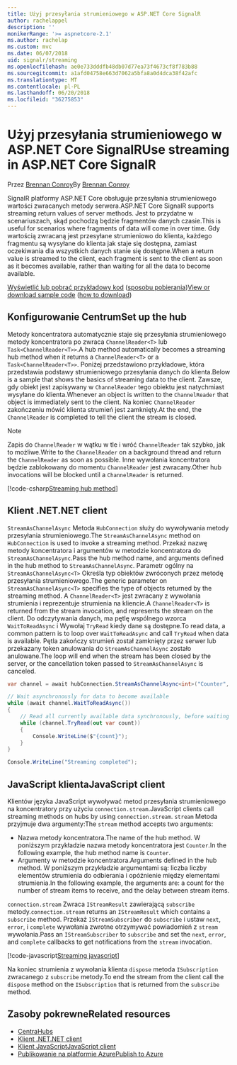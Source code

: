 ```yaml
---
title: Użyj przesyłania strumieniowego w ASP.NET Core SignalR
author: rachelappel
description: ''
monikerRange: '>= aspnetcore-2.1'
ms.author: rachelap
ms.custom: mvc
ms.date: 06/07/2018
uid: signalr/streaming
ms.openlocfilehash: ae0e733dddfb48db07d77ea73f4673cf8f783b88
ms.sourcegitcommit: a1afd04758e663d7062a5bfa8a0d4dca38f42afc
ms.translationtype: MT
ms.contentlocale: pl-PL
ms.lasthandoff: 06/20/2018
ms.locfileid: "36275853"
---
```

# <a name="use-streaming-in-aspnet-core-signalr"></a><span data-ttu-id="e25fc-102">Użyj przesyłania strumieniowego w ASP.NET Core SignalR</span><span class="sxs-lookup"><span data-stu-id="e25fc-102">Use streaming in ASP.NET Core SignalR</span></span>

<span data-ttu-id="e25fc-103">Przez [Brennan Conroy](https://github.com/BrennanConroy)</span><span class="sxs-lookup"><span data-stu-id="e25fc-103">By [Brennan Conroy](https://github.com/BrennanConroy)</span></span>

<span data-ttu-id="e25fc-104">SignalR platformy ASP.NET Core obsługuje przesyłania strumieniowego wartości zwracanych metody serwera.</span><span class="sxs-lookup"><span data-stu-id="e25fc-104">ASP.NET Core SignalR supports streaming return values of server methods.</span></span> <span data-ttu-id="e25fc-105">Jest to przydatne w scenariuszach, skąd pochodzą będzie fragmentów danych czasie.</span><span class="sxs-lookup"><span data-stu-id="e25fc-105">This is useful for scenarios where fragments of data will come in over time.</span></span> <span data-ttu-id="e25fc-106">Gdy wartością zwracaną jest przesyłane strumieniowo do klienta, każdego fragmentu są wysyłane do klienta jak staje się dostępna, zamiast oczekiwania dla wszystkich danych stanie się dostępne.</span><span class="sxs-lookup"><span data-stu-id="e25fc-106">When a return value is streamed to the client, each fragment is sent to the client as soon as it becomes available, rather than waiting for all the data to become available.</span></span>

<span data-ttu-id="e25fc-107">[Wyświetlić lub pobrać przykładowy kod](https://github.com/aspnet/Docs/tree/live/aspnetcore/signalr/streaming/sample) ([sposobu pobierania](xref:tutorials/index#how-to-download-a-sample))</span><span class="sxs-lookup"><span data-stu-id="e25fc-107">[View or download sample code](https://github.com/aspnet/Docs/tree/live/aspnetcore/signalr/streaming/sample) ([how to download](xref:tutorials/index#how-to-download-a-sample))</span></span>

## <a name="set-up-the-hub"></a><span data-ttu-id="e25fc-108">Konfigurowanie Centrum</span><span class="sxs-lookup"><span data-stu-id="e25fc-108">Set up the hub</span></span>

<span data-ttu-id="e25fc-109">Metody koncentratora automatycznie staje się przesyłania strumieniowego metody koncentratora po zwraca `ChannelReader<T>` lub `Task<ChannelReader<T>>`.</span><span class="sxs-lookup"><span data-stu-id="e25fc-109">A hub method automatically becomes a streaming hub method when it returns a `ChannelReader<T>` or a `Task<ChannelReader<T>>`.</span></span> <span data-ttu-id="e25fc-110">Poniżej przedstawiono przykładowe, która przedstawia podstawy strumieniowego przesyłania danych do klienta.</span><span class="sxs-lookup"><span data-stu-id="e25fc-110">Below is a sample that shows the basics of streaming data to the client.</span></span> <span data-ttu-id="e25fc-111">Zawsze, gdy obiekt jest zapisywany w `ChannelReader` tego obiektu jest natychmiast wysyłane do klienta.</span><span class="sxs-lookup"><span data-stu-id="e25fc-111">Whenever an object is written to the `ChannelReader` that object is immediately sent to the client.</span></span> <span data-ttu-id="e25fc-112">Na koniec `ChannelReader` zakończeniu mówić klienta strumień jest zamknięty.</span><span class="sxs-lookup"><span data-stu-id="e25fc-112">At the end, the `ChannelReader` is completed to tell the client the stream is closed.</span></span>

> [!NOTE]
> <span data-ttu-id="e25fc-113">Zapis do `ChannelReader` w wątku w tle i wróć `ChannelReader` tak szybko, jak to możliwe.</span><span class="sxs-lookup"><span data-stu-id="e25fc-113">Write to the `ChannelReader` on a background thread and return the `ChannelReader` as soon as possible.</span></span> <span data-ttu-id="e25fc-114">Inne wywołania koncentratora będzie zablokowany do momentu `ChannelReader` jest zwracany.</span><span class="sxs-lookup"><span data-stu-id="e25fc-114">Other hub invocations will be blocked until a `ChannelReader` is returned.</span></span>

[!code-csharp[Streaming hub method](streaming/sample/hubs/streamhub.cs?range=10-34)]

## <a name="net-client"></a><span data-ttu-id="e25fc-115">Klient .NET</span><span class="sxs-lookup"><span data-stu-id="e25fc-115">.NET client</span></span>

<span data-ttu-id="e25fc-116">`StreamAsChannelAsync` Metoda `HubConnection` służy do wywoływania metody przesyłania strumieniowego.</span><span class="sxs-lookup"><span data-stu-id="e25fc-116">The `StreamAsChannelAsync` method on `HubConnection` is used to invoke a streaming method.</span></span> <span data-ttu-id="e25fc-117">Przekaż nazwę metody koncentratora i argumentów w metodzie koncentratora do `StreamAsChannelAsync`.</span><span class="sxs-lookup"><span data-stu-id="e25fc-117">Pass the hub method name, and arguments defined in the hub method to `StreamAsChannelAsync`.</span></span> <span data-ttu-id="e25fc-118">Parametr ogólny na `StreamAsChannelAsync<T>` Określa typ obiektów zwróconych przez metodę przesyłania strumieniowego.</span><span class="sxs-lookup"><span data-stu-id="e25fc-118">The generic parameter on `StreamAsChannelAsync<T>` specifies the type of objects returned by the streaming method.</span></span> <span data-ttu-id="e25fc-119">A `ChannelReader<T>` jest zwracany z wywołania strumienia i reprezentuje strumienia na kliencie.</span><span class="sxs-lookup"><span data-stu-id="e25fc-119">A `ChannelReader<T>` is returned from the stream invocation, and represents the stream on the client.</span></span> <span data-ttu-id="e25fc-120">Do odczytywania danych, ma pętlę wspólnego wzorca `WaitToReadAsync` i Wywołaj `TryRead` kiedy dane są dostępne.</span><span class="sxs-lookup"><span data-stu-id="e25fc-120">To read data, a common pattern is to loop over `WaitToReadAsync` and call `TryRead` when data is available.</span></span> <span data-ttu-id="e25fc-121">Pętla zakończy strumień został zamknięty przez serwer lub przekazany token anulowania do `StreamAsChannelAsync` zostało anulowane.</span><span class="sxs-lookup"><span data-stu-id="e25fc-121">The loop will end when the stream has been closed by the server, or the cancellation token passed to `StreamAsChannelAsync` is canceled.</span></span>

```csharp
var channel = await hubConnection.StreamAsChannelAsync<int>("Counter", 10, 500, CancellationToken.None);

// Wait asynchronously for data to become available
while (await channel.WaitToReadAsync())
{
    // Read all currently available data synchronously, before waiting for more data
    while (channel.TryRead(out var count))
    {
        Console.WriteLine($"{count}");
    }
}

Console.WriteLine("Streaming completed");
```

## <a name="javascript-client"></a><span data-ttu-id="e25fc-122">JavaScript klienta</span><span class="sxs-lookup"><span data-stu-id="e25fc-122">JavaScript client</span></span>

<span data-ttu-id="e25fc-123">Klientów języka JavaScript wywoływać metod przesyłania strumieniowego na koncentratory przy użyciu `connection.stream`.</span><span class="sxs-lookup"><span data-stu-id="e25fc-123">JavaScript clients call streaming methods on hubs by using `connection.stream`.</span></span> <span data-ttu-id="e25fc-124">`stream` Metoda przyjmuje dwa argumenty:</span><span class="sxs-lookup"><span data-stu-id="e25fc-124">The `stream` method accepts two arguments:</span></span>

* <span data-ttu-id="e25fc-125">Nazwa metody koncentratora.</span><span class="sxs-lookup"><span data-stu-id="e25fc-125">The name of the hub method.</span></span> <span data-ttu-id="e25fc-126">W poniższym przykładzie nazwa metody koncentratora jest `Counter`.</span><span class="sxs-lookup"><span data-stu-id="e25fc-126">In the following example, the hub method name is `Counter`.</span></span>
* <span data-ttu-id="e25fc-127">Argumenty w metodzie koncentratora.</span><span class="sxs-lookup"><span data-stu-id="e25fc-127">Arguments defined in the hub method.</span></span> <span data-ttu-id="e25fc-128">W poniższym przykładzie argumentami są: liczba liczby elementów strumienia do odbierania i opóźnienie między elementami strumienia.</span><span class="sxs-lookup"><span data-stu-id="e25fc-128">In the following example, the arguments are: a count for the number of stream items to receive, and the delay between stream items.</span></span>

<span data-ttu-id="e25fc-129">`connection.stream` Zwraca `IStreamResult` zawierającą `subscribe` metody.</span><span class="sxs-lookup"><span data-stu-id="e25fc-129">`connection.stream` returns an `IStreamResult` which contains a `subscribe` method.</span></span> <span data-ttu-id="e25fc-130">Przekaż `IStreamSubscriber` do `subscribe` i ustaw `next`, `error`, i `complete` wywołania zwrotne otrzymywać powiadomień z `stream` wywołania.</span><span class="sxs-lookup"><span data-stu-id="e25fc-130">Pass an `IStreamSubscriber` to `subscribe` and set the `next`, `error`, and `complete` callbacks to get notifications from the `stream` invocation.</span></span>

[!code-javascript[Streaming javascript](streaming/sample/wwwroot/js/stream.js?range=19-36)]

<span data-ttu-id="e25fc-131">Na koniec strumienia z wywołania klienta `dispose` metoda `ISubscription` zwracanego z `subscribe` metody.</span><span class="sxs-lookup"><span data-stu-id="e25fc-131">To end the stream from the client call the `dispose` method on the `ISubscription` that is returned from the `subscribe` method.</span></span>

## <a name="related-resources"></a><span data-ttu-id="e25fc-132">Zasoby pokrewne</span><span class="sxs-lookup"><span data-stu-id="e25fc-132">Related resources</span></span>

* [<span data-ttu-id="e25fc-133">Centra</span><span class="sxs-lookup"><span data-stu-id="e25fc-133">Hubs</span></span>](xref:signalr/hubs)
* [<span data-ttu-id="e25fc-134">Klient .NET</span><span class="sxs-lookup"><span data-stu-id="e25fc-134">.NET client</span></span>](xref:signalr/dotnet-client)
* [<span data-ttu-id="e25fc-135">Klient JavaScript</span><span class="sxs-lookup"><span data-stu-id="e25fc-135">JavaScript client</span></span>](xref:signalr/javascript-client)
* [<span data-ttu-id="e25fc-136">Publikowanie na platformie Azure</span><span class="sxs-lookup"><span data-stu-id="e25fc-136">Publish to Azure</span></span>](xref:signalr/publish-to-azure-web-app)
